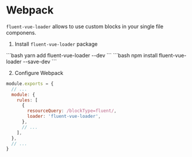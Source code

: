 # Webpack

`fluent-vue-loader` allows to use custom blocks in your single file componens.

1. Install `fluent-vue-loader` package

<code-group>

<code-block title="YARN" active>
```bash
yarn add fluent-vue-loader --dev
```
</code-block>

<code-block title="NPM">
```bash
npm install fluent-vue-loader --save-dev
```
</code-block>

</code-group>

2. Configure Webpack
```js
module.exports = {
  // ...
  module: {
    rules: [
      {
        resourceQuery: /blockType=fluent/,
        loader: 'fluent-vue-loader',
      },
      // ...
    ],
  },
  // ...
}

```
